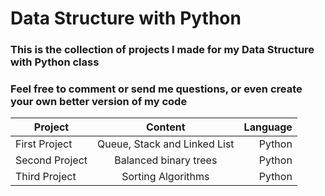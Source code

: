 # Data Structure with Python

### This is the collection of projects I made for my Data Structure with Python class
### Feel free to comment or send me questions, or even create your own better version of my code

| Project       | Content       | Language  |
| ------------- |:-------------:| ---------:|
| First Project | Queue, Stack and Linked List | Python |
| Second Project | Balanced binary trees |   Python |
| Third Project  | Sorting Algorithms |    Python |
